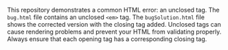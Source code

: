This repository demonstrates a common HTML error: an unclosed tag.  The `bug.html` file contains an unclosed `<em>` tag.  The `bugSolution.html` file shows the corrected version with the closing tag added. Unclosed tags can cause rendering problems and prevent your HTML from validating properly. Always ensure that each opening tag has a corresponding closing tag.